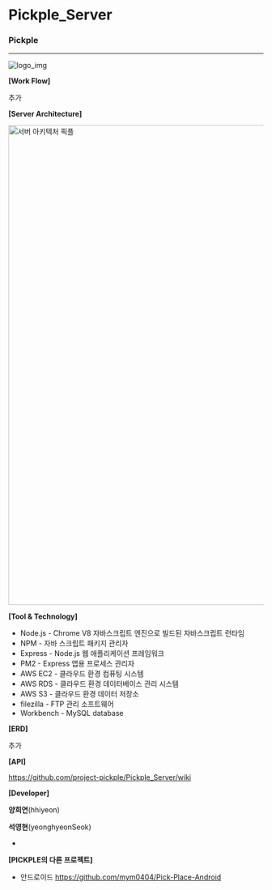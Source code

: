 # Pickple_Server

### Pickple

***
![logo_img](https://user-images.githubusercontent.com/52193680/65820905-a2115880-e269-11e9-85ad-146601bc21b6.jpg)



**[Work Flow]**

추가


**[Server Architecture]**

<img width="948" alt="서버 아키텍처 픽플" src="https://user-images.githubusercontent.com/52193680/65820918-c8cf8f00-e269-11e9-9fa0-f194bd727bbe.png">



**[Tool & Technology]**

- Node.js - Chrome V8 자바스크립트 엔진으로 빌드된 자바스크립트 런타임
- NPM - 자바 스크립트 패키지 관리자
- Express - Node.js 웹 애플리케이션 프레임워크
- PM2 - Express 앱용 프로세스 관리자
- AWS EC2 - 클라우드 환경 컴퓨팅 시스템
- AWS RDS - 클라우드 환경 데이터베이스 관리 시스템
- AWS S3 - 클라우드 환경 데이터 저장소
- filezilla - FTP 관리 소프트웨어
- Workbench - MySQL database



**[ERD]**

추가



**[API]**

https://github.com/project-pickple/Pickple_Server/wiki



**[Developer]**

**양희연**(hhiyeon)

**석영현**(yeonghyeonSeok)



*
**[PICKPLE의 다른 프로젝트]**

- 안드로이드 
<https://github.com/mym0404/Pick-Place-Android>


